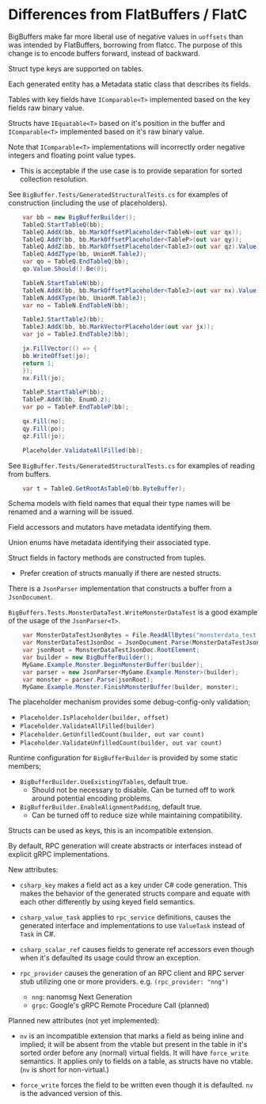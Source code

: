 # Differences from FlatBuffers / FlatC

BigBuffers make far more liberal use of negative values in `uoffsets` than was intended by FlatBuffers, borrowing from flatcc.  The purpose of this change is to encode buffers forward, instead of backward.

Struct type keys are supported on tables.

Each generated entity has a Metadata static class that describes its fields.

Tables with key fields have `IComparable<T>` implemented based on the key fields raw binary value.

Structs have `IEquatable<T>` based on it's position in the buffer and `IComparable<T>` implemented based on it's raw binary value.

Note that `IComparable<T>` implementations will incorrectly order negative integers and floating point value types.
- This is acceptable if the use case is to provide separation for sorted collection resolution.

See `BigBuffer.Tests/GeneratedStructuralTests.cs` for examples of construction (including the use of placeholders).
```csharp
	var bb = new BigBufferBuilder();
	TableQ.StartTableQ(bb);
	TableQ.AddX(bb, bb.MarkOffsetPlaceholder<TableN>(out var qx));
	TableQ.AddY(bb, bb.MarkOffsetPlaceholder<TableP>(out var qy));
	TableQ.AddZ(bb, bb.MarkOffsetPlaceholder<TableJ>(out var qz).Value);
	TableQ.AddZType(bb, UnionM.TableJ);
	var qo = TableQ.EndTableQ(bb);
	qo.Value.Should().Be(0);

	TableN.StartTableN(bb);
	TableN.AddX(bb, bb.MarkOffsetPlaceholder<TableJ>(out var nx).Value);
	TableN.AddXType(bb, UnionM.TableJ);
	var no = TableN.EndTableN(bb);

	TableJ.StartTableJ(bb);
	TableJ.AddX(bb, bb.MarkVectorPlaceholder(out var jx));
	var jo = TableJ.EndTableJ(bb);

	jx.FillVector(() => {
	bb.WriteOffset(jo);
	return 1;
	});
	nx.Fill(jo);

	TableP.StartTableP(bb);
	TableP.AddX(bb, EnumO.z);
	var po = TableP.EndTableP(bb);

	qx.Fill(no);
	qy.Fill(po);
	qz.Fill(jo);

	Placeholder.ValidateAllFilled(bb);
```

See `BigBuffer.Tests/GeneratedStructuralTests.cs` for examples of reading from buffers.
```csharp
	var t = TableQ.GetRootAsTableQ(bb.ByteBuffer);
```

Schema models with field names that equal their type names will be renamed and a warning will be issued.

Field accessors and mutators have metadata identifying them.

Union enums have metadata identifying their associated type.

Struct fields in factory methods are constructed from tuples.
  - Prefer creation of structs manually if there are nested structs.

There is a `JsonParser` implementation that constructs a buffer from a `JsonDocument`.

`BigBuffers.Tests.MonsterDataTest.WriteMonsterDataTest` is a good example of the usage of the `JsonParser<T>`.

```csharp
	var MonsterDataTestJsonBytes = File.ReadAllBytes("monsterdata_test.json");
	var MonsterDataTestJsonDoc = JsonDocument.Parse(MonsterDataTestJsonBytes);
	var jsonRoot = MonsterDataTestJsonDoc.RootElement;
	var builder = new BigBufferBuilder();
	MyGame.Example.Monster.BeginMonsterBuffer(builder);
	var parser = new JsonParser<MyGame.Example.Monster>(builder);
	var monster = parser.Parse(jsonRoot);
	MyGame.Example.Monster.FinishMonsterBuffer(builder, monster);
```

The placeholder mechanism provides some debug-config-only validation;
- `Placeholder.IsPlaceholder(builder, offset)`
- `Placeholder.ValidateAllFilled(builder)`
- `Placeholder.GetUnfilledCount(builder, out var count)`
- `Placeholder.ValidateUnfilledCount(builder, out var count)`

Runtime configuration for `BigBufferBuilder` is provided by some static members;
- `BigBufferBuilder.UseExistingVTables`, default true.
  - Should not be necessary to disable. Can be turned off to work
    around potential encoding problems.
- `BigBufferBuilder.EnableAlignmentPadding`, default true.
  - Can be turned off to reduce size while maintaining compatibility.

Structs can be used as keys, this is an incompatible extension.

By default, RPC generation will create abstracts or interfaces instead
of explicit gRPC implementations.

New attributes:
- `csharp_key` makes a field act as a key under C# code generation.
  This makes the behavior of the generated structs compare and equate
  with each other differently by using keyed field semantics.

- `csharp_value_task` applies to `rpc_service` definitions, causes
   the generated interface and implementations to use `ValueTask` instead of `Task` in C#.

- `csharp_scalar_ref` causes fields to generate ref accessors even
  though when it's defaulted its usage could throw an exception. 

- `rpc_provider` causes the generation of an RPC client and RPC server
  stub utilizing one or more providers. e.g. `(rpc_provider: "nng")`
  - `nng`: nanomsg Next Generation
  - `grpc`: Google's gRPC Remote Procedure Call (planned)


Planned new attributes (not yet implemented):
- `nv` is an incompatible extension that marks a field
  as being inline and implied; it will be absent from the vtable
  but present in the table in it's sorted order before any
  (normal) virtual fields. It will have `force_write` semantics.
  It applies only to fields on a table, as structs have no vtable.
  (`nv` is short for non-virtual.)

- `force_write` forces the field to be written even though
  it is defaulted. `nv` is the advanced version of this.
